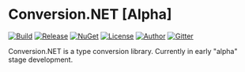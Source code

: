 # Conversion.NET [Alpha]
[![Build](https://ci.appveyor.com/api/projects/status/w9mywd8m1oo2owfu?svg=true)](https://ci.appveyor.com/project/skthomasjr/conversion)
[![Release](https://img.shields.io/github/release/skthomasjr/Conversion.svg?maxAge=2592000)](https://github.com/skthomasjr/Conversion/releases)
[![NuGet](https://img.shields.io/nuget/v/Conversion.NET.svg)](https://www.nuget.org/packages/Conversion.NET)
[![License](https://img.shields.io/github/license/skthomasjr/Conversion.svg?maxAge=2592000)](LICENSE.md)
[![Author](https://img.shields.io/badge/author-Scott%20K.%20Thomas%2C%20Jr.-blue.svg?maxAge=2592000)](https://www.linkedin.com/in/skthomasjr)
[![Gitter](https://badges.gitter.im/skthomasjr/Conversion.svg)](https://gitter.im/skthomasjr/Conversion?utm_source=badge&utm_medium=badge&utm_campaign=pr-badge&utm_content=badge)

Conversion.NET is a type conversion library. Currently in early "alpha" stage development.
